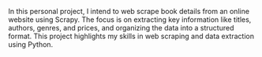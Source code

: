 In this personal project, I intend to web scrape book details from an online website using Scrapy. The focus is on extracting key information like titles, authors, genres, and prices, and organizing the data into a structured format. This project highlights my skills in web scraping and data extraction using Python.
